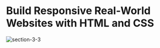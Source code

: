 # Build Responsive Real-World Websites with HTML and CSS
![section-3-3](https://user-images.githubusercontent.com/100860879/209119948-43a1bc6e-2b3a-44bc-a2c7-99e941eef17b.png)
